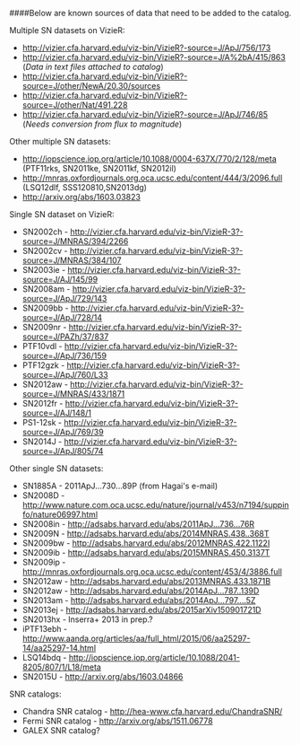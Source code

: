 ####Below are known sources of data that need to be added to the catalog. 

Multiple SN datasets on VizieR:
* http://vizier.cfa.harvard.edu/viz-bin/VizieR?-source=J/ApJ/756/173
* http://vizier.cfa.harvard.edu/viz-bin/VizieR?-source=J/A%2bA/415/863 (*Data in text files attached to catalog*)
* http://vizier.cfa.harvard.edu/viz-bin/VizieR?-source=J/other/NewA/20.30/sources
* http://vizier.cfa.harvard.edu/viz-bin/VizieR?-source=J/other/Nat/491.228
* http://vizier.cfa.harvard.edu/viz-bin/VizieR?-source=J/ApJ/746/85 (*Needs conversion from flux to magnitude*)

Other multiple SN datasets:
* http://iopscience.iop.org/article/10.1088/0004-637X/770/2/128/meta (PTF11rks, SN2011ke, SN2011kf, SN2012il)
* http://mnras.oxfordjournals.org.oca.ucsc.edu/content/444/3/2096.full (LSQ12dlf, SSS120810,SN2013dg)
* http://arxiv.org/abs/1603.03823

Single SN dataset on VizieR:
* SN2002ch - http://vizier.cfa.harvard.edu/viz-bin/VizieR-3?-source=J/MNRAS/394/2266
* SN2002cv - http://vizier.cfa.harvard.edu/viz-bin/VizieR-3?-source=J/MNRAS/384/107
* SN2003ie - http://vizier.cfa.harvard.edu/viz-bin/VizieR-3?-source=J/AJ/145/99
* SN2008am - http://vizier.cfa.harvard.edu/viz-bin/VizieR-3?-source=J/ApJ/729/143
* SN2009bb - http://vizier.cfa.harvard.edu/viz-bin/VizieR-3?-source=J/ApJ/728/14
* SN2009nr - http://vizier.cfa.harvard.edu/viz-bin/VizieR-3?-source=J/PAZh/37/837
* PTF10vdl - http://vizier.cfa.harvard.edu/viz-bin/VizieR-3?-source=J/ApJ/736/159
* PTF12gzk - http://vizier.cfa.harvard.edu/viz-bin/VizieR-3?-source=J/ApJ/760/L33
* SN2012aw - http://vizier.cfa.harvard.edu/viz-bin/VizieR-3?-source=J/MNRAS/433/1871
* SN2012fr - http://vizier.cfa.harvard.edu/viz-bin/VizieR-3?-source=J/AJ/148/1
* PS1-12sk - http://vizier.cfa.harvard.edu/viz-bin/VizieR-3?-source=J/ApJ/769/39
* SN2014J - http://vizier.cfa.harvard.edu/viz-bin/VizieR-3?-source=J/ApJ/805/74

Other single SN datasets:
* SN1885A - 2011ApJ...730...89P (from Hagai's e-mail)
* SN2008D - http://www.nature.com.oca.ucsc.edu/nature/journal/v453/n7194/suppinfo/nature06997.html
* SN2008in - http://adsabs.harvard.edu/abs/2011ApJ...736...76R
* SN2009N - http://adsabs.harvard.edu/abs/2014MNRAS.438..368T
* SN2009bw - http://adsabs.harvard.edu/abs/2012MNRAS.422.1122I
* SN2009ib - http://adsabs.harvard.edu/abs/2015MNRAS.450.3137T
* SN2009ip - http://mnras.oxfordjournals.org.oca.ucsc.edu/content/453/4/3886.full
* SN2012aw - http://adsabs.harvard.edu/abs/2013MNRAS.433.1871B
* SN2012aw - http://adsabs.harvard.edu/abs/2014ApJ...787..139D
* SN2013am - http://adsabs.harvard.edu/abs/2014ApJ...797....5Z
* SN2013ej - http://adsabs.harvard.edu/abs/2015arXiv150901721D
* SN2013hx - Inserra+ 2013 in prep.?
* iPTF13ebh - http://www.aanda.org/articles/aa/full_html/2015/06/aa25297-14/aa25297-14.html
* LSQ14bdq - http://iopscience.iop.org/article/10.1088/2041-8205/807/1/L18/meta
* SN2015U - http://arxiv.org/abs/1603.04866

SNR catalogs:
* Chandra SNR catalog - http://hea-www.cfa.harvard.edu/ChandraSNR/
* Fermi SNR catalog - http://arxiv.org/abs/1511.06778
* GALEX SNR catalog?
